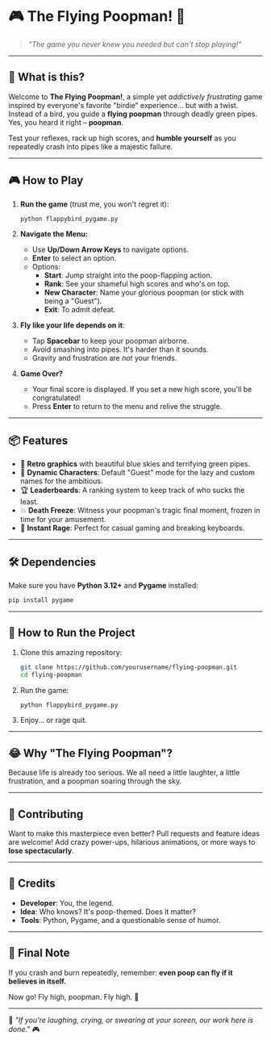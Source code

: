 # 🎮 **The Flying Poopman!** 🚀  
> *"The game you never knew you needed but can't stop playing!"*  

---

## 📝 **What is this?**
Welcome to **The Flying Poopman!**, a simple yet *addictively frustrating* game inspired by everyone's favorite "birdie" experience... but with a twist. Instead of a bird, you guide a **flying poopman** through deadly green pipes. Yes, you heard it right – **poopman**.  

Test your reflexes, rack up high scores, and **humble yourself** as you repeatedly crash into pipes like a majestic failure.

---

## 🎮 **How to Play**
1. **Run the game** (trust me, you won't regret it):  
   ```bash
   python flappybird_pygame.py
   ```

2. **Navigate the Menu:**
   - Use **Up/Down Arrow Keys** to navigate options.  
   - **Enter** to select an option.  
   - Options:
      - **Start**: Jump straight into the poop-flapping action.  
      - **Rank**: See your shameful high scores and who's on top.  
      - **New Character**: Name your glorious poopman (or stick with being a "Guest").  
      - **Exit**: To admit defeat.  

3. **Fly like your life depends on it**:  
   - Tap **Spacebar** to keep your poopman airborne.  
   - Avoid smashing into pipes. It's harder than it sounds.  
   - Gravity and frustration are *not* your friends.

4. **Game Over?**  
   - Your final score is displayed. If you set a new high score, you'll be congratulated!  
   - Press **Enter** to return to the menu and relive the struggle.

---

## 📦 **Features**
- 🎨 **Retro graphics** with beautiful blue skies and terrifying green pipes.  
- 🚽 **Dynamic Characters**: Default "Guest" mode for the lazy and custom names for the ambitious.  
- 🏆 **Leaderboards**: A ranking system to keep track of who sucks the least.  
- 💥 **Death Freeze**: Witness your poopman's tragic final moment, frozen in time for your amusement.  
- 🎉 **Instant Rage**: Perfect for casual gaming and breaking keyboards.

---

## 🛠️ **Dependencies**
Make sure you have **Python 3.12+** and **Pygame** installed:  
```bash
pip install pygame
```

---

## 🏁 **How to Run the Project**
1. Clone this amazing repository:  
   ```bash
   git clone https://github.com/yourusername/flying-poopman.git
   cd flying-poopman
   ```

2. Run the game:  
   ```bash
   python flappybird_pygame.py
   ```

3. Enjoy... or rage quit.  

---

## 😂 **Why "The Flying Poopman"?**
Because life is already too serious. We all need a little laughter, a little frustration, and a poopman soaring through the sky.  

---

## 🙌 **Contributing**
Want to make this masterpiece even better? Pull requests and feature ideas are welcome! Add crazy power-ups, hilarious animations, or more ways to **lose spectacularly**.  

---

## 🧻 **Credits**
- **Developer**: You, the legend.  
- **Idea**: Who knows? It's poop-themed. Does it matter?  
- **Tools**: Python, Pygame, and a questionable sense of humor.  

---

## 💩 **Final Note**  
If you crash and burn repeatedly, remember: **even poop can fly if it believes in itself.**  

Now go! Fly high, poopman. Fly high. 🚀  

---  
🎉 *"If you're laughing, crying, or swearing at your screen, our work here is done."* 🎮
